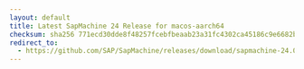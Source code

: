 ```yaml
---
layout: default
title: Latest SapMachine 24 Release for macos-aarch64
checksum: sha256 771ecd30dde8f48257fcebfbeaab23a31fc4302ca45186c9e6682b9b5154813a
redirect_to:
  - https://github.com/SAP/SapMachine/releases/download/sapmachine-24.0.1/sapmachine-jdk-24.0.1_macos-aarch64_bin.tar.gz
---
```

